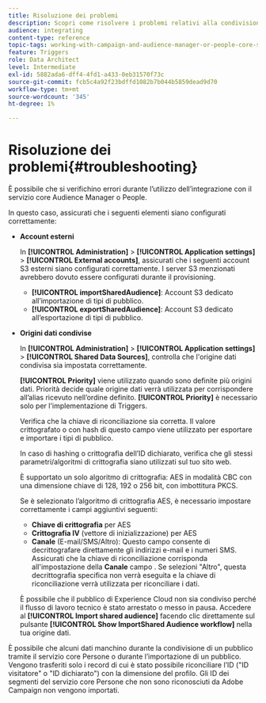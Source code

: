 ```yaml
---
title: Risoluzione dei problemi
description: Scopri come risolvere i problemi relativi alla condivisione delle risorse.
audience: integrating
content-type: reference
topic-tags: working-with-campaign-and-audience-manager-or-people-core-service
feature: Triggers
role: Data Architect
level: Intermediate
exl-id: 5882ada6-dff4-4fd1-a433-0eb31570f73c
source-git-commit: fcb5c4a92f23bdffd1082b7b044b5859dead9d70
workflow-type: tm+mt
source-wordcount: '345'
ht-degree: 1%

---
```


# Risoluzione dei problemi{#troubleshooting}

È possibile che si verifichino errori durante l’utilizzo dell’integrazione con il servizio core Audience Manager o People.

In questo caso, assicurati che i seguenti elementi siano configurati correttamente:

* **Account esterni**

   In **[!UICONTROL Administration]** > **[!UICONTROL Application settings]** > **[!UICONTROL External accounts]**, assicurati che i seguenti account S3 esterni siano configurati correttamente. I server S3 menzionati avrebbero dovuto essere configurati durante il provisioning.

   * **[!UICONTROL importSharedAudience]**: Account S3 dedicato all’importazione di tipi di pubblico.
   * **[!UICONTROL exportSharedAudience]**: Account S3 dedicato all’esportazione di tipi di pubblico.

* **Origini dati condivise**

   In **[!UICONTROL Administration]** > **[!UICONTROL Application settings]** > **[!UICONTROL Shared Data Sources]**, controlla che l&#39;origine dati condivisa sia impostata correttamente.

   **[!UICONTROL Priority]** viene utilizzato quando sono definite più origini dati. Priorità decide quale origine dati verrà utilizzata per corrispondere all’alias ricevuto nell’ordine definito. **[!UICONTROL Priority]** è necessario solo per l&#39;implementazione di Triggers.

   Verifica che la chiave di riconciliazione sia corretta. Il valore crittografato o con hash di questo campo viene utilizzato per esportare e importare i tipi di pubblico.

   In caso di hashing o crittografia dell’ID dichiarato, verifica che gli stessi parametri/algoritmi di crittografia siano utilizzati sul tuo sito web.

   È supportato un solo algoritmo di crittografia: AES in modalità CBC con una dimensione chiave di 128, 192 o 256 bit, con imbottitura PKCS.

   Se è selezionato l’algoritmo di crittografia AES, è necessario impostare correttamente i campi aggiuntivi seguenti:

   * **Chiave di crittografia** per AES
   * **Crittografia IV** (vettore di inizializzazione) per AES
   * **Canale** (E-mail/SMS/Altro): Questo campo consente di decrittografare direttamente gli indirizzi e-mail e i numeri SMS. Assicurati che la chiave di riconciliazione corrisponda all&#39;impostazione della **Canale** campo . Se selezioni &quot;Altro&quot;, questa decrittografia specifica non verrà eseguita e la chiave di riconciliazione verrà utilizzata per riconciliare i dati.

   È possibile che il pubblico di Experience Cloud non sia condiviso perché il flusso di lavoro tecnico è stato arrestato o messo in pausa. Accedere al **[!UICONTROL Import shared audience]** facendo clic direttamente sul pulsante **[!UICONTROL Show ImportShared Audience workflow]** nella tua origine dati.

È possibile che alcuni dati manchino durante la condivisione di un pubblico tramite il servizio core Persone o durante l’importazione di un pubblico. Vengono trasferiti solo i record di cui è stato possibile riconciliare l’ID (&quot;ID visitatore&quot; o &quot;ID dichiarato&quot;) con la dimensione del profilo. Gli ID dei segmenti del servizio core Persone che non sono riconosciuti da Adobe Campaign non vengono importati.
